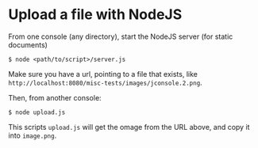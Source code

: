 # Upload a file with NodeJS
From one console (any directory), start the NodeJS server (for static documents)
```
$ node <path/to/script>/server.js
```
Make sure you have a url, pointing to a file that exists, like  
`http://localhost:8080/misc-tests/images/jconsole.2.png`.


Then, from another console:
```
$ node upload.js
```

This scripts `upload.js` will get the omage from the URL above, and copy it into `image.png`.

